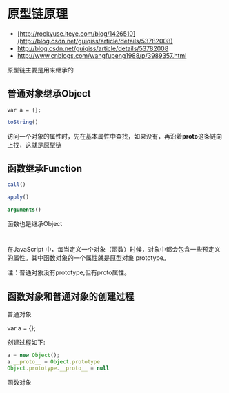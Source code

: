 # 原型链原理

- [http://rockyuse.iteye.com/blog/1426510](http://blog.csdn.net/guiqiss/article/details/53782008)
- <http://blog.csdn.net/guiqiss/article/details/53782008>
- <http://www.cnblogs.com/wangfupeng1988/p/3989357.html>

原型链主要是用来继承的

## 普通对象继承Object

```
var a = {};
```

```javascript
toString()
```

访问一个对象的属性时，先在基本属性中查找，如果没有，再沿着**proto**这条链向上找，这就是原型链

## 函数继承Function

```javascript
call()

apply()

arguments()
```

函数也是继承Object

# #

在JavaScript 中，每当定义一个对象（函数）时候，对象中都会包含一些预定义的属性。其中函数对象的一个属性就是原型对象 prototype。

注：普通对象没有prototype,但有proto属性。

## 函数对象和普通对象的创建过程

普通对象

var a = {};

创建过程如下:

```javascript
a = new Object();
a.__proto__ = Object.prototype
Object.prototype.__proto__ = null
```

函数对象
